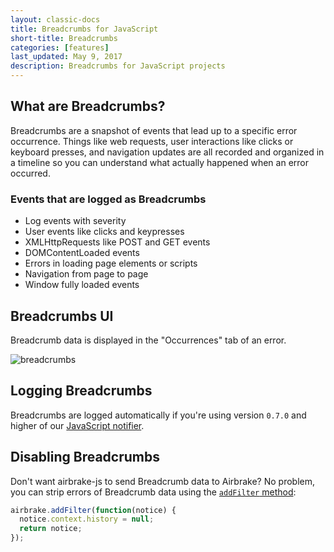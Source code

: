 ```yaml
---
layout: classic-docs
title: Breadcrumbs for JavaScript
short-title: Breadcrumbs
categories: [features]
last_updated: May 9, 2017
description: Breadcrumbs for JavaScript projects
---
```


## What are Breadcrumbs?
Breadcrumbs are a snapshot of events that lead up to a specific error
occurrence. Things like web requests, user interactions like clicks or keyboard
presses, and navigation updates are all recorded and organized in a timeline so
you can understand what actually happened when an error occurred.

### Events that are logged as Breadcrumbs

* Log events with severity
* User events like clicks and keypresses
* XMLHttpRequests like POST and GET events
* DOMContentLoaded events
* Errors in loading page elements or scripts
* Navigation from page to page
* Window fully loaded events

## Breadcrumbs UI
Breadcrumb data is displayed in the "Occurrences" tab of an error.

![breadcrumbs](/docs/assets/img/docs/installing_airbrake/breadcrumbs.png)

## Logging Breadcrumbs
Breadcrumbs are logged automatically if you're using version `0.7.0` and higher
of our [JavaScript notifier](https://github.com/airbrake/airbrake-js).

## Disabling Breadcrumbs
Don't want airbrake-js to send Breadcrumb data to Airbrake? No problem, you can
strip errors of Breadcrumb data using the
[`addFilter` method](https://github.com/airbrake/airbrake-js#filtering-errors):

```js
airbrake.addFilter(function(notice) {
  notice.context.history = null;
  return notice;
});
```

